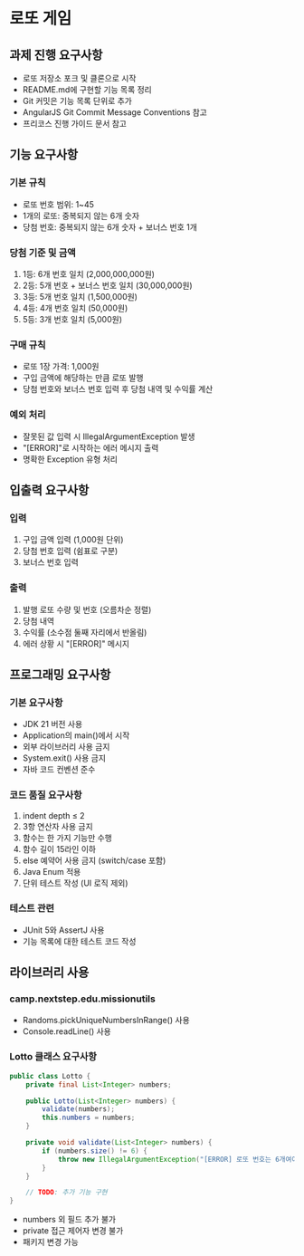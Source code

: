 # 로또 게임

## 과제 진행 요구사항

- 로또 저장소 포크 및 클론으로 시작
- README.md에 구현할 기능 목록 정리
- Git 커밋은 기능 목록 단위로 추가
- AngularJS Git Commit Message Conventions 참고
- 프리코스 진행 가이드 문서 참고

## 기능 요구사항

### 기본 규칙

- 로또 번호 범위: 1~45
- 1개의 로또: 중복되지 않는 6개 숫자
- 당첨 번호: 중복되지 않는 6개 숫자 + 보너스 번호 1개

### 당첨 기준 및 금액

1. 1등: 6개 번호 일치 (2,000,000,000원)
2. 2등: 5개 번호 + 보너스 번호 일치 (30,000,000원)
3. 3등: 5개 번호 일치 (1,500,000원)
4. 4등: 4개 번호 일치 (50,000원)
5. 5등: 3개 번호 일치 (5,000원)

### 구매 규칙

- 로또 1장 가격: 1,000원
- 구입 금액에 해당하는 만큼 로또 발행
- 당첨 번호와 보너스 번호 입력 후 당첨 내역 및 수익률 계산

### 예외 처리

- 잘못된 값 입력 시 IllegalArgumentException 발생
- "[ERROR]"로 시작하는 에러 메시지 출력
- 명확한 Exception 유형 처리

## 입출력 요구사항

### 입력

1. 구입 금액 입력 (1,000원 단위)
2. 당첨 번호 입력 (쉼표로 구분)
3. 보너스 번호 입력

### 출력

1. 발행 로또 수량 및 번호 (오름차순 정렬)
2. 당첨 내역
3. 수익률 (소수점 둘째 자리에서 반올림)
4. 에러 상황 시 "[ERROR]" 메시지

## 프로그래밍 요구사항

### 기본 요구사항

- JDK 21 버전 사용
- Application의 main()에서 시작
- 외부 라이브러리 사용 금지
- System.exit() 사용 금지
- 자바 코드 컨벤션 준수

### 코드 품질 요구사항

1. indent depth ≤ 2
2. 3항 연산자 사용 금지
3. 함수는 한 가지 기능만 수행
4. 함수 길이 15라인 이하
5. else 예약어 사용 금지 (switch/case 포함)
6. Java Enum 적용
7. 단위 테스트 작성 (UI 로직 제외)

### 테스트 관련

- JUnit 5와 AssertJ 사용
- 기능 목록에 대한 테스트 코드 작성

## 라이브러리 사용

### camp.nextstep.edu.missionutils

- Randoms.pickUniqueNumbersInRange() 사용
- Console.readLine() 사용

### Lotto 클래스 요구사항

```java
public class Lotto {
    private final List<Integer> numbers;

    public Lotto(List<Integer> numbers) {
        validate(numbers);
        this.numbers = numbers;
    }

    private void validate(List<Integer> numbers) {
        if (numbers.size() != 6) {
            throw new IllegalArgumentException("[ERROR] 로또 번호는 6개여야 합니다.");
        }
    }

    // TODO: 추가 기능 구현
}

```

- numbers 외 필드 추가 불가
- private 접근 제어자 변경 불가
- 패키지 변경 가능